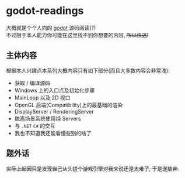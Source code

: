 # godot-readings

大概就是个个人向的 [godot](https://github.com/godotengine/godot) 源码阅读(?)  
不过限于本人能力你可能在这里找不到你想要的内容, ~~所以快逃!~~

## 主体内容

根据本人兴趣点本系列大概内容只有如下部分(而且大多数内容会非常浅):

- 获取 / 编译源码
- Windows 上的入口点及初始化步骤
- MainLoop 以及 2D 视口
- OpenGL 后端(Compatibility)上的最基础的渲染
- DisplayServer / RenderingServer
- 脱离场景系统使用纯 Servers
- 与 `.NET` `C#` 的交互
- 我也不知道我还能看懂些别的啥了

## 题外话

~~实际上起因只是发现自己从头搓个游戏引擎对我来说还是太难了, 于是遂放弃.~~
